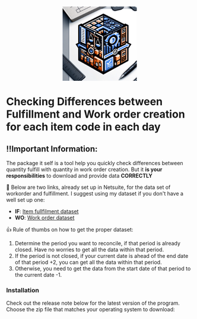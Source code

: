 <p align="center">
<img src="https://github.com/nt2311-vn/checkdiff_fullfill/blob/main/assets/checkdiff_logo.png" width="200" height="200" align="center">
</p>

# Checking Differences between Fulfillment and Work order creation for each item code in each day

## ‼️Important Information:
The package it self is a tool help you quickly check differences between quantity fulfill with quantity in work order creation.
But it **is your responsibilities** to download and provide data **CORRECTLY**

🔗 Below are two links, already set up in Netsuite, for the data set of workorder and fulfillment. I suggest using my dataset if you don't have a well set up one:
- **IF**: [Item fullfilment dataset](https://5574610.app.netsuite.com/app/common/search/searchresults.nl?searchid=2243&whence=)
- **WO**: [Work order dataset](https://5574610.app.netsuite.com/app/common/search/searchresults.nl?searchid=2637&whence=)

👍 Rule of thumbs on how to get the proper dataset:
1. Determine the period you want to reconcile, if that period is already closed. Have no worries to get all the data within that period.
1. If the period is not closed, if your current date is ahead of the end date of that period +2, you can get all the data within that period.
1. Otherwise, you need to get the data from the start date of that period to the current date -1.

### Installation
Check out the release note below for the latest version of the program. Choose the zip file that matches your operating system to download:

